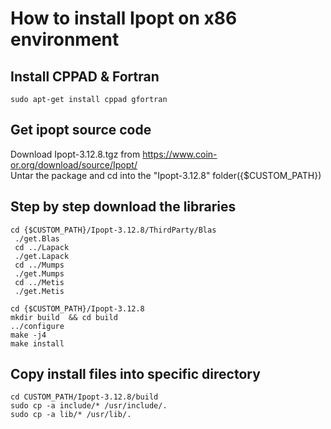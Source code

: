 # How to install Ipopt on x86 environment  

## Install CPPAD & Fortran  
```
sudo apt-get install cppad gfortran  
```

## Get ipopt source code    
Download Ipopt-3.12.8.tgz from https://www.coin-or.org/download/source/Ipopt/  
Untar the package and cd into the "Ipopt-3.12.8" folder({$CUSTOM_PATH})  
  
## Step by step download the libraries
 
```
cd {$CUSTOM_PATH}/Ipopt-3.12.8/ThirdParty/Blas  
 ./get.Blas    
 cd ../Lapack  
 ./get.Lapack  
 cd ../Mumps  
 ./get.Mumps  
 cd ../Metis  
 ./get.Metis  
```

```
cd {$CUSTOM_PATH}/Ipopt-3.12.8  
mkdir build  && cd build  
../configure  
make -j4  
make install  
```

## Copy install files into specific directory 
```
cd CUSTOM_PATH/Ipopt-3.12.8/build  
sudo cp -a include/* /usr/include/.  
sudo cp -a lib/* /usr/lib/.  
```


